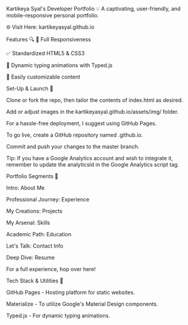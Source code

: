 Kartikeya Syal's Developer Portfolio 💡
A captivating, user-friendly, and mobile-responsive personal portfolio.

🌐 Visit Here: kartikeyasyal.github.io


Features 🔍
📱 Full Responsiveness

✅ Standardized HTML5 & CSS3

🎨 Dynamic typing animations with Typed.js

🔧 Easily customizable content

Set-Up & Launch 🚀

Clone or fork the repo, then tailor the contents of index.html as desired.

Add or adjust images in the kartikeyasyal.github.io/assets/img/ folder.

For a hassle-free deployment, I suggest using GitHub Pages.

To go live, create a GitHub repository named <your-github-username>.github.io.

Commit and push your changes to the master branch.

Tip: If you have a Google Analytics account and wish to integrate it, remember to update the analyticsId in the Google Analytics script tag.


Portfolio Segments 📘

Intro: About Me

Professional Journey: Experience

My Creations: Projects

My Arsenal: Skills

Academic Path: Education

Let's Talk: Contact Info

Deep Dive: Resume


For a full experience, hop over here!



Tech Stack & Utilities 🧰


GitHub Pages - Hosting platform for static websites.

Materialize - To utilize Google's Material Design components.

Typed.js - For dynamic typing animations.
